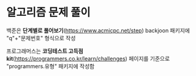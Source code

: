 # 알고리즘 문제 풀이

백준은 **단계별로 풀어보기**(https://www.acmicpc.net/step) backjoon 패키지에 "q"+"문제번호" 형식으로 작성

프로그래머스는 **코딩테스트 고득점 kit**(https://programmers.co.kr/learn/challenges) 페이지를 기준으로 "programmers.유형" 패키지에 작성함
